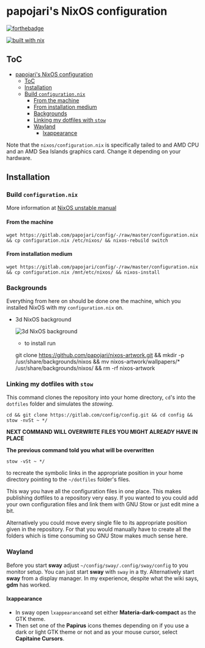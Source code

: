 # papojari's NixOS configuration

[![forthebadge](https://forthebadge.com/images/badges/powered-by-electricity.svg)](https://forthebadge.com)

[![built with nix](https://builtwithnix.org/badge.svg)](https://builtwithnix.org)



## ToC

<!-- TOC depthFrom:1 depthTo:6 withLinks:1 updateOnSave:1 orderedList:0 -->

- [papojari's NixOS configuration](#papojaris-nixos-configuration)
	- [ToC](#toc)
	- [Installation](#installation)
	- [Build `configuration.nix`](#build-configurationnix)
		- [From the machine](#from-the-machine)
		- [From installation medium](#from-installation-medium)
		- [Backgrounds](#backgrounds)
		- [Linking my dotfiles with `stow`](#linking-my-dotfiles-with-stow)
		- [Wayland](#wayland)
			- [lxappearance](#lxappearance)

<!-- /TOC -->

Note that the `nixos/configuration.nix` is specifically tailed to and AMD CPU and an AMD Sea Islands graphics card. Change it depending on your hardware.

## Installation

### Build `configuration.nix`

More information at [NixOS unstable manual](https://nixos.org/manual/nixos/unstable/)

#### From the machine

	wget https://gitlab.com/papojari/config/-/raw/master/configuration.nix && cp configuration.nix /etc/nixos/ && nixos-rebuild switch

#### From installation medium

	wget https://gitlab.com/papojari/config/-/raw/master/configuration.nix && cp configuration.nix /mnt/etc/nixos/ && nixos-install

### Backgrounds

Everything from here on should be done one the machine, which you installed NixOS with my `configuration.nix` on.

- 3d NixOS background

	![3d NixOS background](https://raw.githubusercontent.com/papojari/nixos-artwork/master/wallpapers/nix-wallpaper-3d-showcase-1920x1080.png)

	- to install run


	git clone https://github.com/papojari/nixos-artwork.git && mkdir -p /usr/share/backgrounds/nixos && mv nixos-artwork/wallpapers/* /usr/share/backgrounds/nixos/ && rm -rf nixos-artwork

### Linking my dotfiles with `stow`

This command clones the repository into your home directory, `cd`'s into the `dotfiles` folder and simulates the *stowing*.

	cd && git clone https://gitlab.com/config/config.git && cd config && stow -nvSt ~ */

**NEXT COMMAND WILL OVERWRITE FILES YOU MIGHT ALREADY HAVE IN PLACE**

**The previous command told you what will be overwritten**

	stow -vSt ~ */

to recreate the symbolic links in the appropriate position in your home directory pointing to the `~/dotfiles` folder's files.

This way you have all the configuration files in one place. This makes publishing dotfiles to a repository very easy. If you wanted to you could add your own configuration files and link them with GNU Stow or just edit mine a bit.

Alternatively you could move every single file to its appropriate position given in the repository. For that you would manually have to create all the folders which is time consuming so GNU Stow makes much sense here.

### Wayland

Before you start **sway** adjust `~/config/sway/.config/sway/config` to you monitor setup. You can just start **sway** with `sway` in a tty. Alternatively start **sway** from a display manager. In my experience, despite what the wiki says, **gdm** has worked.

#### lxappearance

- In sway open `lxappearance`and set either **Materia-dark-compact** as the GTK theme.
- Then set one of the **Papirus** icons themes depending on if you use a dark or light GTK theme or not and as your mouse cursor, select **Capitaine Cursors**.
